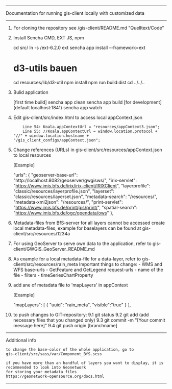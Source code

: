 ***************************************************************
Documentation for running gis-client locally with customized data 
***************************************************************

1. 	For cloning the repository  see /gis-client/README.md "Quelltext/Code"

2. 	Install Sencha CMD, EXT JS, npm

	cd src/
	ln -s <Pfad zu ExtJS>/ext-6.2.0 ext
	sencha app install --framework=ext
	# d3-utils bauen
	cd resources/lib/d3-util
	npm install
	npm run build:dist
	cd ../../..

3. 	Bulid application
 	
	[first time build]
	sencha app clean
	sencha app build
	[for development] (default localhost:1841)
	sencha app watch

4. 	Edit gis-client/src/index.html to access local appContext.json

        	Line 54: Koala.appContextUrl = "resources/appContext3.json";
        	Line 55: //Koala.appContextUrl = window.location.protocol + "//" + window.location.hostname + "/gis_client_configs/appContext.json";

5. 	Change references (URLs) in gis-client/src/resources/appContext.json to local resources

	[Example]

    "urls": {
        "geoserver-base-url": "http://localhost:8082/geoserver/gwgisws/", 
        "irix-servlet": "https://www.imis.bfs.de/irix/irix-client/IRIXClient", 
        "layerprofile": "classic/resources/layerprofile.json", 
        "layerset": "classic/resources/layerset.json", 
        "metadata-search": "/resources/", 
        "metadata-xml2json": "/resources/", 
        "print-servlet": "https://www.imis.bfs.de/print/gis/print/", 
        "spatial-search": "https://www.imis.bfs.de/ogc/opendata/ows"
      }, 

6. 	Metadata-files from BfS-server for all layers cannot be accessed
	create local metadata-files, example for baselayers can be found at gis-client/src/resources/1234a

7.	For using GeoServer to serve own data to the application, refer to gis-client/GWGIS_GeoServer_README.md

8.	As example for a local metadata-file for a data-layer, refer to gis-client/src/resources/rain_meta
	Important things to change:
		- WMS and WFS base-urls
		- GetFeature and GetLegend request-urls
		- name of the file
		- filters
		- timeSeriesChartProperty

9.	add ane of metadata file to 'mapLayers' in appContext

	[Example]

	"mapLayers": [
        {
          "uuid": "rain_meta",
	  "visible":"true"
        }
	], 

10.	to push changes to GIT-repository:
	9.1 git status
	9.2 git add (add necessary files that you changed only)
	9.3 git commit -m "[Your commit message here]"
	9.4 git push origin [branchname]

____________________________________________________________________________________________________________
Additional info

	to change the base-color of the whole application, go to
	gis-client/src/sass/var/Component_BfS.scss

	if you have more than an handful of layers you want to display, it is recommended to look into Geonetwork
	for storing your metadata files
	https://geonetwork-opensource.org/docs.html
____________________________________________________________________________________________________________










